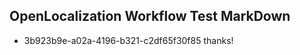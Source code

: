 ## OpenLocalization Workflow Test MarkDown
* 3b923b9e-a02a-4196-b321-c2df65f30f85 thanks!

<!--HONumber=Aug16_HO1-->


